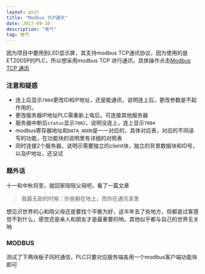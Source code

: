 ```yaml
---
layout: post
title: "Modbus TCP通讯"
date: 2017-09-30 
description: "电气"
tag: 电气
---
```

因为项目中要用到LED显示屏，其支持modbus TCP通讯协议，因为使用的是ET200SP的PLC，所以想采用modbus TCP 进行通讯，具体操作点击[Modbus TCP 通讯](https://www.zybuluo.com/haozhihao/note/902063)


### 注意和疑惑

- 连上后显示`7004`更改ID和IP地址，还是能通讯，说明连上后，更改参数是不起作用的，
- 更改服务器IP地址PLC需重新上电后，可连接其他服务器
- 服务器中断后`status`显示`7002`，说明没连上，连上显示`7004`
- modbus寄存器地址和`DATA_ADDR`是一一对应的，具体对应表，对应的不同读写的功能，在功能块的说明里有详细的对照表
- 同时连接2个服务器，说明示需要独立的client块，独立的背景数据块和ID号，以及IP地址，还没试
### 题外话
十一和中秋将至，就回家陪陪父母吧，看了一篇文章

> 我最无助的时候：你爸躺在地上，而你在通讯录里

想见识世界的心和陪父母还是要找个平衡为好，这半年去了些地方，但都是过客感觉不到什么，感觉还是亲人和朋友才是最重要的呐，其他似乎都与自己的世界无关呐

### MODBUS
测试了下两块板子同时通信，PLC只要对应服务端各用一个modbus客户端功能块即可
